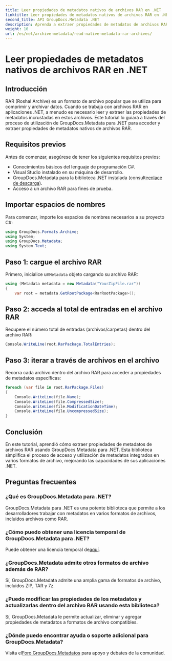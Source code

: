 ```yaml
---
title: Leer propiedades de metadatos nativos de archivos RAR en .NET
linktitle: Leer propiedades de metadatos nativos de archivos RAR en .NET
second_title: API GroupDocs.Metadata .NET
description: Aprenda a extraer propiedades de metadatos de archivos RAR usando GroupDocs.Metadata para .NET en C#. Explore los detalles del archivo sin esfuerzo.
weight: 10
url: /es/net/archive-metadata/read-native-metadata-rar-archives/
---
```


# Leer propiedades de metadatos nativos de archivos RAR en .NET

## Introducción
RAR (Roshal Archive) es un formato de archivo popular que se utiliza para comprimir y archivar datos. Cuando se trabaja con archivos RAR en aplicaciones .NET, a menudo es necesario leer y extraer las propiedades de metadatos incrustadas en estos archivos. Este tutorial lo guiará a través del proceso de utilización de GroupDocs.Metadata para .NET para acceder y extraer propiedades de metadatos nativos de archivos RAR.
## Requisitos previos

Antes de comenzar, asegúrese de tener los siguientes requisitos previos:
- Conocimientos básicos del lenguaje de programación C#.
- Visual Studio instalado en su máquina de desarrollo.
-  GroupDocs.Metadata para la biblioteca .NET instalada (consulte[enlace de descarga](https://releases.groupdocs.com/metadata/net/)).
- Acceso a un archivo RAR para fines de prueba.

## Importar espacios de nombres
Para comenzar, importe los espacios de nombres necesarios a su proyecto C#:
```csharp
using GroupDocs.Formats.Archive;
using System;
using GroupDocs.Metadata;
using System.Text;
```

## Paso 1: cargue el archivo RAR
 Primero, inicialice un`Metadata` objeto cargando su archivo RAR:
```csharp
using (Metadata metadata = new Metadata("YourZipFile.rar"))
{
    var root = metadata.GetRootPackage<RarRootPackage>();
```
## Paso 2: acceda al total de entradas en el archivo RAR
Recupere el número total de entradas (archivos/carpetas) dentro del archivo RAR:
```csharp
Console.WriteLine(root.RarPackage.TotalEntries);
```
## Paso 3: iterar a través de archivos en el archivo
Recorra cada archivo dentro del archivo RAR para acceder a propiedades de metadatos específicas:
```csharp
foreach (var file in root.RarPackage.Files)
{
    Console.WriteLine(file.Name);
    Console.WriteLine(file.CompressedSize);
    Console.WriteLine(file.ModificationDateTime);
    Console.WriteLine(file.UncompressedSize);
}
```

## Conclusión
En este tutorial, aprendió cómo extraer propiedades de metadatos de archivos RAR usando GroupDocs.Metadata para .NET. Esta biblioteca simplifica el proceso de acceso y utilización de metadatos integrados en varios formatos de archivo, mejorando las capacidades de sus aplicaciones .NET.

## Preguntas frecuentes
### ¿Qué es GroupDocs.Metadata para .NET?
GroupDocs.Metadata para .NET es una potente biblioteca que permite a los desarrolladores trabajar con metadatos en varios formatos de archivos, incluidos archivos como RAR.
### ¿Cómo puedo obtener una licencia temporal de GroupDocs.Metadata para .NET?
 Puede obtener una licencia temporal de[aquí](https://purchase.groupdocs.com/temporary-license/).
### ¿GroupDocs.Metadata admite otros formatos de archivo además de RAR?
Sí, GroupDocs.Metadata admite una amplia gama de formatos de archivo, incluidos ZIP, TAR y 7z.
### ¿Puedo modificar las propiedades de los metadatos y actualizarlas dentro del archivo RAR usando esta biblioteca?
Sí, GroupDocs.Metadata le permite actualizar, eliminar y agregar propiedades de metadatos a formatos de archivo compatibles.
### ¿Dónde puedo encontrar ayuda o soporte adicional para GroupDocs.Metadata?
 Visita el[Foro GroupDocs.Metadatos](https://forum.groupdocs.com/c/metadata/14) para apoyo y debates de la comunidad.